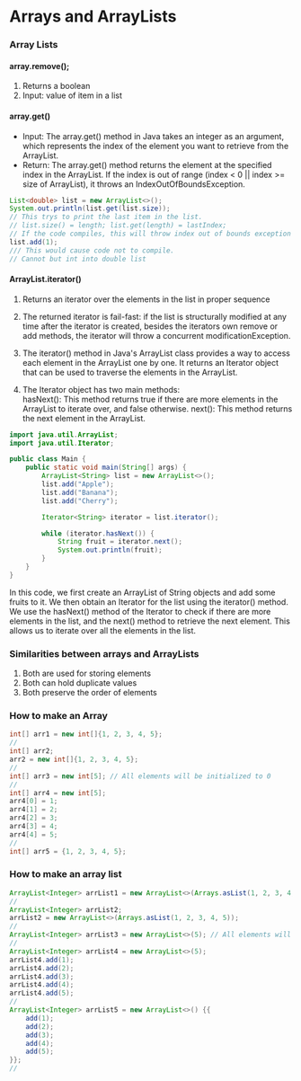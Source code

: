# Arrays and ArrayLists
### Array Lists
#### array.remove();
1. Returns a boolean
2. Input: value of item in a list

#### array.get()
- Input: The array.get() method in Java takes an integer as an argument, which represents the index of the element you want to retrieve from the ArrayList.  
- Return: The array.get() method returns the element at the specified index in the ArrayList. If the index is out of range (index < 0 || index >= size of ArrayList), it throws an IndexOutOfBoundsException.

```java
List<double> list = new ArrayList<>();
System.out.println(list.get(list.size));
// This trys to print the last item in the list.
// list.size() = length; list.get(length) = lastIndex;
// If the code compiles, this will throw index out of bounds exception        
list.add(1);
/// This would cause code not to compile. 
// Cannot but int into double list
```

#### ArrayList.iterator()
1. Returns an iterator over the elements in the list in proper sequence
2. The returned iterator is fail-fast: if the list is structurally modified at any time after the iterator is 
   created, besides the iterators own remove or add methods, the iterator will throw a concurrent modificationException.
3. The iterator() method in Java's ArrayList class provides a way to access each element in the ArrayList one by one. It returns an Iterator object that can be used to traverse the elements in the ArrayList.  

5. The Iterator object has two main methods:  
   hasNext(): This method returns true if there are more elements in the ArrayList to iterate over, and false otherwise.
   next(): This method returns the next element in the ArrayList.
```java
import java.util.ArrayList;
import java.util.Iterator;

public class Main {
    public static void main(String[] args) {
        ArrayList<String> list = new ArrayList<>();
        list.add("Apple");
        list.add("Banana");
        list.add("Cherry");

        Iterator<String> iterator = list.iterator();

        while (iterator.hasNext()) {
            String fruit = iterator.next();
            System.out.println(fruit);
        }
    }
}

```
In this code, we first create an ArrayList of String objects and add some fruits to it. We then obtain an Iterator for the list using the iterator() method. We use the hasNext() method of the Iterator to check if there are more elements in the list, and the next() method to retrieve the next element. This allows us to iterate over all the elements in the list.

### Similarities between arrays and ArrayLists
1. Both are used for storing elements 
2. Both can hold duplicate values 
3. Both preserve the order of elements



### How to make an Array
```java
int[] arr1 = new int[]{1, 2, 3, 4, 5};
//
int[] arr2;
arr2 = new int[]{1, 2, 3, 4, 5};
//
int[] arr3 = new int[5]; // All elements will be initialized to 0
//
int[] arr4 = new int[5];
arr4[0] = 1;
arr4[1] = 2;
arr4[2] = 3;
arr4[3] = 4;
arr4[4] = 5;
//
int[] arr5 = {1, 2, 3, 4, 5};
```

### How to make an array list
```java
ArrayList<Integer> arrList1 = new ArrayList<>(Arrays.asList(1, 2, 3, 4, 5));
//
ArrayList<Integer> arrList2;
arrList2 = new ArrayList<>(Arrays.asList(1, 2, 3, 4, 5));
//
ArrayList<Integer> arrList3 = new ArrayList<>(5); // All elements will be initialized to null
//
ArrayList<Integer> arrList4 = new ArrayList<>(5);
arrList4.add(1);
arrList4.add(2);
arrList4.add(3);
arrList4.add(4);
arrList4.add(5);
//
ArrayList<Integer> arrList5 = new ArrayList<>() {{
    add(1);
    add(2);
    add(3);
    add(4);
    add(5);
}};
//
```